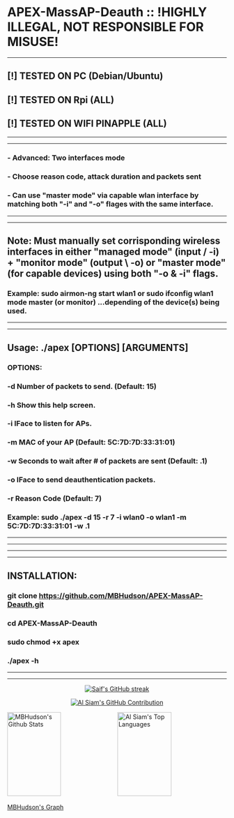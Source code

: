 # APEX-MassAP-Deauth :: !HIGHLY ILLEGAL, NOT RESPONSIBLE FOR MISUSE!
---
## [!] TESTED ON PC (Debian/Ubuntu)
## [!] TESTED ON Rpi (ALL)
## [!] TESTED ON WIFI PINAPPLE (ALL)
---
---
### - Advanced: Two interfaces mode
### - Choose reason code, attack duration and packets sent
### - Can use "master mode" via capable wlan interface by matching both "-i" and "-o" flages with the same interface.
---
---
## Note: Must manually set corrisponding wireless interfaces in either "managed mode" (input / -i) + "monitor mode" (output \ -o) or "master mode" (for capable devices) using both "-o & -i" flags.
### Example: sudo airmon-ng start wlan1 or sudo ifconfig wlan1 mode master (or monitor) ...depending of the device(s) being used.
---
---
## Usage: ./apex [OPTIONS] [ARGUMENTS]
### OPTIONS:
### -d	Number of packets to send. (Default: 15)
### -h	Show this help screen.
### -i	IFace to listen for APs.
### -m	MAC of your AP (Default: 5C:7D:7D:33:31:01)
### -w	Seconds to wait after # of packets are sent (Default: .1)
### -o	IFace to send deauthentication packets.
### -r	Reason Code (Default: 7)
### Example: sudo ./apex -d 15 -r 7 -i wlan0 -o wlan1 -m 5C:7D:7D:33:31:01 -w .1
---
---
---
---
## INSTALLATION:
### git clone https://github.com/MBHudson/APEX-MassAP-Deauth.git
### cd APEX-MassAP-Deauth
### sudo chmod +x apex
### ./apex -h
---
---

<p align="center">
  <a href="https://github.com/MBHudson">
    <img src="https://github-readme-streak-stats.herokuapp.com/?user=alsiam&theme=radical&border=7F3FBF&background=0D1117" alt="Saif's GitHub streak"/>
  </a>
</p>

<p align="center">
  <a href="https://github.com/alsiam">
    <img src="https://github-profile-summary-cards.vercel.app/api/cards/profile-details?username=mbhudson&theme=radical" alt="Al Siam's GitHub Contribution"/>
  </a>
</p>

<a> 
    <a href="https://github.com/MBHudson"><img alt="MBHudson's Github Stats" src="https://denvercoder1-github-readme-stats.vercel.app/api?username=mbhudson&show_icons=true&count_private=true&theme=react&border_color=7F3FBF&bg_color=0D1117&title_color=F85D7F&icon_color=F8D866" height="192px" width="49.5%"/></a>
  <a href="https://github.com/mbhudson"><img alt="Al Siam's Top Languages" src="https://denvercoder1-github-readme-stats.vercel.app/api/top-langs/?username=mbhudson&langs_count=8&layout=compact&theme=react&border_color=7F3FBF&bg_color=0D1117&title_color=F85D7F&icon_color=F8D866" height="192px" width="49.5%"/></a>
  <br/>
</a>


[MBHudson's Graph](https://github-readme-activity-graph.cyclic.app/graph?username=mbhudson&custom_title=MBHudson's%20GitHub%20Activity%20Graph&bg_color=0D1117&color=7F3FBF&line=7F3FBF&point=7F3FBF&area_color=FFFFFF&title_color=FFFFFF&area=true)
